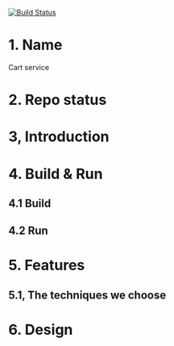 [![Build Status](https://travis-ci.org/reactivesw/cart.svg?branch=master)](https://travis-ci.org/reactivesw/cart)
# 1. Name
Cart service

# 2. Repo status

# 3, Introduction

# 4. Build & Run
## 4.1 Build

## 4.2 Run



# 5. Features

## 5.1, The techniques we choose

# 6. Design